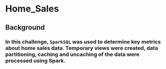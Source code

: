 # Home_Sales
## Background
### In this challenge, `SparkSQL` was used to determine key metrics about home sales data. Temporary views were created, data partitioning, caching and uncaching of the data were processed using Spark. 